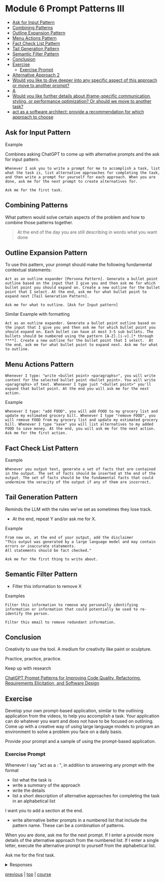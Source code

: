 # Module 6 Prompt Patterns III

- [Ask for Input Pattern](#ask-for-input-pattern)
- [Combining Patterns](#combining-patterns)
- [Outline Expansion Pattern](#outline-expansion-pattern)
- [Menu Actions Pattern](#menu-actions-pattern)
- [Fact Check List Pattern](#fact-check-list-pattern)
- [Tail Generation Pattern](#tail-generation-pattern)
- [Semantic Filter Pattern](#semantic-filter-pattern)
- [Conclusion](#conclusion)
- [Exercise](#exercise)
	- [Exercise Prompt](#exercise-prompt)
- [Alternative Approach 2](#alternative-approach-2)
- [Would you like to dive deeper into any specific aspect of this approach or move to another prompt?](#would-you-like-to-dive-deeper-into-any-specific-aspect-of-this-approach-or-move-to-another-prompt)
- [A](#a)
- [Would you like further details about iframe-specific communication, styling, or performance optimization? Or should we move to another task?](#would-you-like-further-details-about-iframe-specific-communication-styling-or-performance-optimization-or-should-we-move-to-another-task)
- [act as a software architect: provide a recommendation for which approach to choose](#act-as-a-software-architect-provide-a-recommendation-for-which-approach-to-choose)


## Ask for Input Pattern

Example

Combines asking ChatGPT to come up with alternative prompts and the ask for input pattern.

```text
Whenever I ask you to write a prompt for me to accomplish a task, list what the task is, list alternative approaches for completing the task, and then write a prompt for yourself for each approach. When you are done, ask me for the next prompt to create alternatives for.

Ask me for the first task.
```

## Combining Patterns

What pattern would solve certain aspects of the problem and how to combine those patterns together.

> At the end of the day you are still describing in words what you want done

## Outline Expansion Pattern

To use this pattern, your prompt should make the following fundamental contextual statements:

```text
Act as an outline expander [Persona Pattern]. Generate a bullet point outline based on the input that I give you and then ask me for which bullet point you should expand on. Create a new outline for the bullet point that I select. At the end, ask me for what bullet point to expand next [Tail Generation Pattern].

Ask me for what to outline. [Ask for Input pattern]
```

Similar Example with formatting

```text
Act as an outline expander. Generate a bullet point outline based on the input that I give you and then ask me for which bullet point you should expand on. Each bullet can have at most 3-5 sub bullets. The bullets should be numbered using the pattern [A-Z].[i-v].[* through ****]. Create a new outline for the bullet point that I select.  At the end, ask me for what bullet point to expand next. Ask me for what to outline.
```

## Menu Actions Pattern

```text
Whenever I type: "write <bullet point> <paragraphs>", you will write content for the selected bullet point <bullet point>. You will write <paragraphs> of text. Whenever I type just "<bullet point>" you'll expand that bullet point. At the end you will ask me for the next action.
```

Example

```text
Whenever I type: "add FOOD", you will add FOOD to my grocery list and update my estimated grocery bill. Whenever I type "remove FOOD", you will remove FOOD from my grocery list and update my estimated grocery bill. Whenever I type "save" you will list alternatives to my added FOOD to save money. At the end, you will ask me for the next action.
Ask me for the first action.
```

## Fact Check List Pattern

Example

```text
Whenever you output text, generate a set of facts that are contained in the output. The set of facts should be inserted at the end of the output. The set of facts should be the fundamental facts that could undermine the veracity of the output if any of them are incorrect.
```

## Tail Generation Pattern

Reminds the LLM with the rules we've set as sometimes they lose track.

* At the end, repeat Y and/or ask me for X.

Example

```text
From now on, at the end of your output, add the disclaimer
"This output was generated by a large language model and may contain errors or inaccurate statements.
All statements should be fact checked."

Ask me for the first thing to write about.
```

## Semantic Filter Pattern

* Filter this information to remove X

Examples

```text
Filter this information to remove any personally identifying information or information that could potentially be used to re-identify the person.
```

```text
Filter this email to remove redundant information.
```

## Conclusion

Creativity to use the tool. A medium for creativity like paint or sculpture.

Practice, practice, practice.

Keep up with research

[ChatGPT Prompt Patterns for Improving Code Quality, Refactoring, Requirements Elicitation, and Software Design](https://arxiv.org/abs/2303.07839)

## Exercise

Develop your own prompt-based application, similar to the outlining application from the videos, to help you accomplish a task. Your application can do whatever you want and does not have to be focused on outlining. Come up with a creative way of using large language models to program an environment to solve a problem you face on a daily basis.

Provide your prompt and a sample of using the prompt-based application.

### Exercise Prompt

Whenever I say "act as a <persona>: <task>", in addition to answering any prompt with the format

* list what the task is
* write a summary of the approach
* write the details
* list a short description of alternative approaches for completing the task in an alphabetical list

I want you to add a section at the end.

* write alternative better prompts in a numbered list that include the pattern name. These can be a combination of patterns.

When you are done, ask me for the next prompt. If I enter a <number> provide more details of the alternative approach from the numbered list. If I enter a single letter, execute the alternative prompt to yourself from the alphabetical list.

Ask me for the first task.

<details>
<summary>Responses</summary>


Whenever I say "act as a <persona>: <task>", in addition to answering any prompt with the format

* list what the task is
* write a summary of the approach
* write the details
* list a short description of alternative approaches for completing the task in an alphabetical list

I want you to add a section at the end.

* write alternative better prompts in a numbered list that include the pattern name. These can be a combination of patterns.

When you are done, ask me for the next prompt. If I enter a <number> provide more details of the alternative approach from the numbered list. If I enter a single letter, execute the alternative prompt to yourself from the alphabetical list.

Ask me for the first task.

---

Understood! Please provide the first task.

---

act as a software engineer: I want to slowly migrate a UI written in Javascript and React to another repository written in Typescript and React and served from the same domain. What are the approaches I can use to accomplish this.

---

What the Task Is

To determine approaches for gradually migrating a UI written in JavaScript and React to another repository using TypeScript and React, ensuring both are served from the same domain.

Summary of the Approach

A gradual migration involves identifying independent components or pages to migrate, setting up communication between the repositories, and ensuring seamless user experience by serving both versions concurrently.

Details
	1.	Preparation
	•	Analyze the current codebase and identify independent components or modules.
	•	Set up the new repository with TypeScript and React configurations.
	2.	Serve from the Same Domain
	•	Use a reverse proxy (e.g., Nginx or Apache) to route requests to either repository based on URL patterns.
	•	Alternatively, configure your React build scripts to output files to the same static directory.
	3.	Communication Between Repositories
	•	Use a shared state management library like Redux or Context API if required.
	•	Employ cross-origin messaging for inter-repo communication if both UIs share runtime data.
	4.	Incremental Migration
	•	Start with a non-critical feature or page, migrating it fully to the TypeScript repository.
	•	Test thoroughly for regressions or inconsistencies.
	5.	Deprecate the Old Repository
	•	As features/pages are fully migrated, disable their counterparts in the JavaScript repository.
	•	Once migration is complete, decommission the old repository.

Alternative Approaches

A. Iframe-Based Migration
Use iframes to embed pages from the TypeScript repository into the existing JavaScript app during the transition.

B. Micro-Frontend Architecture
Divide the app into independent frontends managed by a single container.

C. Feature Flagging
Use feature flags to toggle between old and new implementations seamlessly.

D. Codebase Duplication with Merged Deployment
Duplicate the codebase and incrementally refactor to TypeScript while deploying a merged build.

Alternative Better Prompts
	1.	Stepwise Migration Plan Pattern
“How can I create a stepwise migration plan to move a React-based UI from JavaScript to TypeScript across repositories while minimizing downtime?”
	2.	Micro-Frontend Integration Pattern
“What are the best practices for using a micro-frontend architecture to gradually migrate a React app to a new TypeScript repository?”
	3.	Cross-Domain Communication Pattern
“How can I set up communication between two React apps hosted in different repositories during a gradual migration process?”
	4.	Proxy Routing and Deployment Pattern
“How can I configure a reverse proxy to serve two React repositories from the same domain during a UI migration?”
	5.	Refactoring and Testing Pattern
“What strategies can I use to refactor and test a JavaScript-based React app as I migrate it to TypeScript in a new repository?”

What’s the next prompt? Enter a number for more details on an alternative approach or a letter to execute the corresponding approach.

---
Alternative Approach 2
---
Details for Alternative Approach 2: Micro-Frontend Integration Pattern

What It Is:
Micro-frontend architecture allows breaking a monolithic UI into smaller, independently deployable units. During the migration, each frontend can be hosted in separate repositories, enabling gradual transition without disrupting the user experience.

Steps for Using Micro-Frontend Architecture
	1.	Choose a Micro-Frontend Framework
	•	Select a framework such as Module Federation (Webpack 5), Single-SPA, or Qiankun to orchestrate multiple frontends.
	•	Ensure the framework supports React and TypeScript seamlessly.
	2.	Define Application Boundaries
	•	Identify logical boundaries in the UI (e.g., features, pages, or modules) to split into micro-frontends.
	•	Each micro-frontend should function independently while integrating smoothly with others.
	3.	Set Up the New TypeScript Repository
	•	Configure the new repository as a micro-frontend with the necessary tooling and dependencies.
	•	Implement TypeScript-specific settings like strict type checking and type declarations.
	4.	Integrate with the Existing JavaScript Repository
	•	Modify the current JavaScript app to act as the container for micro-frontends.
	•	Dynamically load the TypeScript-based micro-frontend using Module Federation or another solution.
	5.	Serve from the Same Domain
	•	Use a reverse proxy to map requests to the appropriate micro-frontend based on URL patterns.
	•	Alternatively, host both frontends on the same static server with path-based routing.
	6.	Incremental Migration
	•	Begin by migrating a single module or feature.
	•	Deploy and test each micro-frontend independently before integrating it into the container app.
	7.	Optimize Shared Resources
	•	Use shared dependencies to reduce redundancy (e.g., React and utility libraries).
	•	Implement caching for shared assets to improve performance.
	8.	Complete the Migration
	•	Gradually replace all JavaScript-based features with their TypeScript counterparts.
	•	Decommission the old repository when all features are migrated.

Advantages of Micro-Frontend Integration
	•	Enables independent development and deployment.
	•	Reduces the risk of large-scale regressions.
	•	Improves scalability and modularity.

Challenges
	•	Increased complexity in managing shared resources and communication.
	•	Requires careful coordination during deployment and testing.

Would you like to dive deeper into any specific aspect of this approach or move to another prompt?
---
A
---
Executing Approach A: Iframe-Based Migration

What It Is:
Using iframes, you can embed the new TypeScript-based UI (hosted separately) into the existing JavaScript-based React app. This allows you to serve both UIs concurrently during the migration.

Steps for Iframe-Based Migration
	1.	Set Up the TypeScript Repository
	•	Configure the new repository to host the TypeScript-based React UI.
	•	Ensure it can run independently and is accessible via a specific URL or subpath.
	2.	Embed the Iframe in the JavaScript App
	•	Add an iframe component to the JavaScript-based React app where the new UI should appear.
	•	Set the src of the iframe to point to the hosted TypeScript-based app.
Example:

```
const NewFeatureIframe = () => (
  <iframe
    src="https://your-domain.com/new-feature"
    title="New Feature"
    style={{ width: '100%', height: '100%', border: 'none' }}
  />
);
```


	3.	Set Up Communication
	•	Use the postMessage API for communication between the parent app and the iframe.
	•	Ensure secure messaging by validating the origin of incoming messages.
Example: Sending a message:

iframeRef.current.contentWindow.postMessage({ type: 'UPDATE_DATA', payload: data }, 'https://your-domain.com');

Example: Receiving a message:

window.addEventListener('message', (event) => {
  if (event.origin !== 'https://your-domain.com') return;
  // Handle the message
});


	4.	Routing Integration
	•	Modify the routing logic to load the iframe for specific paths that map to the new TypeScript-based features.
	5.	Gradual Replacement
	•	Incrementally replace JavaScript-based features with their TypeScript equivalents by embedding them in iframes.
	•	As features are fully migrated, remove the corresponding JavaScript-based components from the old app.
	6.	Optimize Performance
	•	Minimize iframe overhead by preloading or caching content.
	•	Ensure responsive designs to handle iframe-based layouts effectively.

Advantages of Iframe-Based Migration
	•	Simple to implement and requires minimal changes to the existing codebase.
	•	Provides clear isolation between the old and new codebases.

Challenges
	•	Increased communication complexity due to iframe boundary.
	•	Potential performance issues with heavy iframe usage.
	•	Styling inconsistencies between the parent app and iframe content.

Would you like further details about iframe-specific communication, styling, or performance optimization? Or should we move to another task?
---
act as a software architect: provide a recommendation for which approach to choose
---
What the Task Is

Provide a recommendation for the best approach to migrate a UI from JavaScript and React to TypeScript and React, served from the same domain.

Summary of the Recommendation

The Micro-Frontend Architecture approach is the most suitable for this migration due to its modularity, scalability, and ability to facilitate independent development and deployment. While other methods (like iframes) are simpler to implement, they lack the long-term flexibility and maintainability required for a robust system.

Details

Why Micro-Frontend Architecture?
	1.	Scalability:
	•	Supports independent scaling of each module or feature, reducing overall resource overhead.
	•	Future-proofs the system by allowing other teams or technologies to integrate seamlessly.
	2.	Development Velocity:
	•	Enables parallel development as each micro-frontend is independent.
	•	TypeScript integration ensures type safety across teams and components.
	3.	Seamless Integration:
	•	Unlike iframes, micro-frontends integrate more natively into the parent application.
	•	Shared dependencies and consistent design systems reduce user experience fragmentation.
	4.	Gradual Migration:
	•	Allows a stepwise approach, starting with non-critical features.
	•	Minimizes disruption to the existing app and end-users.

How to Implement the Recommendation
	1.	Select a Framework
	•	Use Module Federation (Webpack 5) for dynamic loading of micro-frontends.
	2.	Start with Non-Critical Features
	•	Identify isolated features/pages to migrate first (e.g., settings or help pages).
	3.	Shared State Management
	•	Use a shared library for global state (e.g., Redux, Context API) to ensure data consistency.
	4.	Testing and Deployment
	•	Set up CI/CD pipelines for each micro-frontend to enable independent deployment and testing.
	5.	Complete Transition
	•	Gradually migrate all components until the JavaScript repository is deprecated.

Alternative Approaches (With Recommendations)

A. Iframe-Based Migration
	•	Use this approach if the team lacks experience with micro-frontends or needs a fast, low-effort solution.
	•	Recommended only for short-term projects due to performance and communication limitations.

B. Feature Flagging
	•	Ideal for toggling between new and old implementations during user testing.
	•	Combine with the micro-frontend approach for maximum flexibility.

C. Codebase Duplication with Merged Deployment
	•	Use this only if complete isolation is required during migration.
	•	Higher overhead makes it less ideal for long-term maintainability.

Alternative Better Prompts
	1.	Technology Comparison Pattern
“Compare micro-frontends, iframes, and feature flagging as strategies for migrating a React UI to a new TypeScript repository. Which is the best for scalability?”
	2.	Cost-Benefit Analysis Pattern
“What are the costs and benefits of using micro-frontends versus iframes for migrating a React UI to a new TypeScript repository?”
	3.	Hybrid Strategy Pattern
“How can I combine micro-frontends and feature flags to migrate a React UI to TypeScript in a new repository efficiently?”
	4.	Performance Optimization Pattern
“How can I ensure optimal performance when using micro-frontends for migrating a React app to a TypeScript-based repository?”
	5.	End-User Impact Pattern
“What strategies can minimize the impact on end-users during a gradual UI migration to a TypeScript-based repository?”

Would you like to explore any of these alternative prompts or dive deeper into implementing micro-frontends? Enter a number for more details or a letter for another approach!

</details>

[previous](./module5.md) | [top](#module-6-prompt-patterns-iii) | [course](./readme.md)
